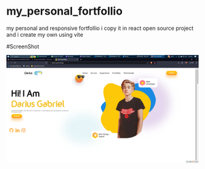 # my_personal_fortfollio
my personal and responsive fortfollio i copy it in react open source project and i create my own using vite

#ScreenShot

![Screenshot](https://github.com/AkNOwn389/my_personal_fortfollio/blob/main/ss.png)

